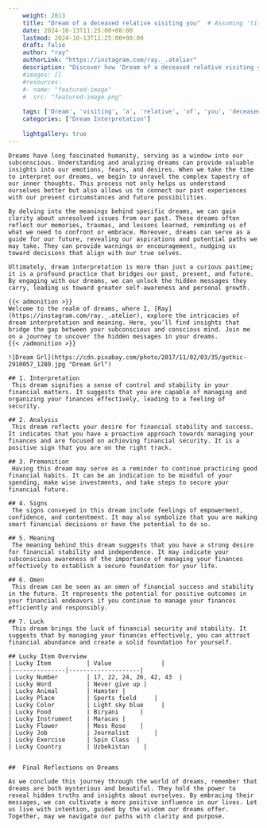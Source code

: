 ```yaml
---
    weight: 2013
    title: "Dream of a deceased relative visiting you"  # Assuming 'title' column exists
    date: 2024-10-13T11:25:00+08:00
    lastmod: 2024-10-13T11:25:00+08:00
    draft: false
    author: "ray"
    authorLink: "https://instagram.com/ray._.atelier"
    description: "Discover how 'Dream of a deceased relative visiting you' can interpret your future and uncover its significant meanings in your life."
    #images: []
    #resources:
    #- name: "featured-image"
    #  src: "featured-image.png"
    
    tags: ['Dream', 'visiting', 'a', 'relative', 'of', 'you', 'deceased']
    categories: ["Dream Interpretation"]
    
    lightgallery: true
---
```

    
    Dreams have long fascinated humanity, serving as a window into our subconscious. Understanding and analyzing dreams can provide valuable insights into our emotions, fears, and desires. When we take the time to interpret our dreams, we begin to unravel the complex tapestry of our inner thoughts. This process not only helps us understand ourselves better but also allows us to connect our past experiences with our present circumstances and future possibilities.
    
    By delving into the meanings behind specific dreams, we can gain clarity about unresolved issues from our past. These dreams often reflect our memories, traumas, and lessons learned, reminding us of what we need to confront or embrace. Moreover, dreams can serve as a guide for our future, revealing our aspirations and potential paths we may take. They can provide warnings or encouragement, nudging us toward decisions that align with our true selves.
    
    Ultimately, dream interpretation is more than just a curious pastime; it is a profound practice that bridges our past, present, and future. By engaging with our dreams, we can unlock the hidden messages they carry, leading us toward greater self-awareness and personal growth.
    
    {{< admonition >}}
    Welcome to the realm of dreams, where I, [Ray](https://instagram.com/ray._.atelier), explore the intricacies of dream interpretation and meaning. Here, you’ll find insights that bridge the gap between your subconscious and conscious mind. Join me on a journey to uncover the hidden messages in your dreams.
    {{< /admonition >}}
    
    ![Dream Grl](https://cdn.pixabay.com/photo/2017/11/02/03/35/gothic-2910057_1280.jpg "Dream Grl")
    
    ## 1. Interpretation
     This dream signifies a sense of control and stability in your financial matters. It suggests that you are capable of managing and organizing your finances effectively, leading to a feeling of security.
    
    ## 2. Analysis
     This dream reflects your desire for financial stability and success. It indicates that you have a proactive approach towards managing your finances and are focused on achieving financial security. It is a positive sign that you are on the right track.
    
    ## 3. Premonition
     Having this dream may serve as a reminder to continue practicing good financial habits. It can be an indication to be mindful of your spending, make wise investments, and take steps to secure your financial future.
    
    ## 4. Signs
     The signs conveyed in this dream include feelings of empowerment, confidence, and contentment. It may also symbolize that you are making smart financial decisions or have the potential to do so.
    
    ## 5. Meaning
     The meaning behind this dream suggests that you have a strong desire for financial stability and independence. It may indicate your subconscious awareness of the importance of managing your finances effectively to establish a secure foundation for your life.
    
    ## 6. Omen
     This dream can be seen as an omen of financial success and stability in the future. It represents the potential for positive outcomes in your financial endeavors if you continue to manage your finances efficiently and responsibly.
    
    ## 7. Luck
     This dream brings the luck of financial security and stability. It suggests that by managing your finances effectively, you can attract financial abundance and create a solid foundation for yourself.
    
    ## Lucky Item Overview
    | Lucky Item          | Value              |
    |---------------|--------------------|
    | Lucky Number        | 17, 22, 24, 26, 42, 43  |
    | Lucky Word          | Never give up |
    | Lucky Animal        | Hamster |
    | Lucky Place         | Sports field     |
    | Lucky Color         | Light sky blue     |
    | Lucky Food          | Biryani      |
    | Lucky Instrument    | Maracas |
    | Lucky Flower        | Moss Rose    |
    | Lucky Job           | Journalist       |
    | Lucky Exercise      | Spin Class  |
    | Lucky Country       | Uzbekistan    |
    
    
    ##  Final Reflections on Dreams
    
    As we conclude this journey through the world of dreams, remember that dreams are both mysterious and beautiful. They hold the power to reveal hidden truths and insights about ourselves. By embracing their messages, we can cultivate a more positive influence in our lives. Let us live with intention, guided by the wisdom our dreams offer. Together, may we navigate our paths with clarity and purpose.
    